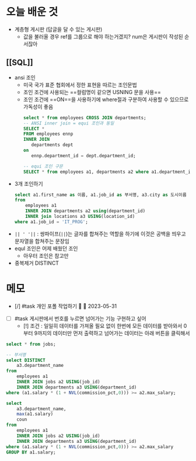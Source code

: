 # 오늘 배운 것
- 계층형 게시판 (답글을 달 수 있는 게시판)
	- 값을 불러올 경우 ref를 그룹으로 해야 하는거겠지? num은 게시판이 작성된 순서잖아

## [[SQL]]
- ansi 조인 
	- 미국 국가 표준 협회에서 정한 표현을 따르는 조인문법
	- 조인 조건에 사용되는 ==컬럼명이 같으면 USNING 문을 사용==
	- 조인 조건에 ==ON==을 사용하기에 where절과 구분하여 사용할 수 있으므로 가독성이 좋음
		```sql
		select * from employees CROSS JOIN departments;
		-- ANSI inner join = equi 조인과 동일
		SELECT * 
		FROM employees ennp
		INNER JOIN
		   departments dept
		on
		   ennp.department_id = dept.department_id;
		
		-- equi 조인 구문
		SELECT * from employees a1, departments a2 where a1.department_id = a2.department_id;
		```
- 3개 조인하기 
	```sql
	select a1.first_name as 이름, a1.job_id as 부서명, a3.city as 도시이름
	from 
	    employees a1
	    INNER JOIN departments a2 using(department_id)
	    INNER join locations a3 USING(location_id)
	where a1.job_id = 'IT_PROG';
	```
- `|| ' '||` : 쌍파이프(`||`)는 글자를 합쳐주는 역할을 하기에 이것은 공백을 띄우고 문자열을 합쳐주는 문장임
- equl 조인은 어제 배웠던 조인 
	- 아우터 조인은 참고만
- 중복제거 DISTINCT

# 메모
- [/] #task 개인 포폴 작업하기 🔼 📅 2023-05-31
- [ ] #task 게시판에서 번호를 누르면 넘어가는 기능 구현하고 싶어
	- [!] 조건 : 일일히 데이터를 가져올 필요 없이 한번에 모든 데이터를 받아와서 0부터 9까지의 데이터만 먼저 출력하고 넘어가는 데이터는 아래 버튼을 클릭해서 

```sql
select * from jobs;

-- 부서명 
select DISTINCT
    a3.department_name
from 
    employees a1
    INNER JOIN jobs a2 USING(job_id)
    INNER JOIN departments a3 USING(department_id)
where (a1.salary * (1 + NVL(commission_pct,0))) >= a2.max_salary;

select
    a3.department_name, 
    max(a1.salary)
    coun
from 
    employees a1
    INNER JOIN jobs a2 USING(job_id)
    INNER JOIN departments a3 USING(department_id)
where (a1.salary * (1 + NVL(commission_pct,0))) >= a2.max_salary
GROUP BY a1.salary;

```